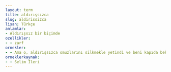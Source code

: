 ```yaml
---
layout: term
title: aldırışsızca
slug: aldirissizca
lisan: Türkçe
anlamlar:
- Aldırışsız bir biçimde
ozellikler:
- - zarf
ornekler:
- - Ama o, aldırışsızca omuzlarını silkmekle yetindi ve beni kapıda bekleterek içeriye gitti.
orneklerkaynak:
- - Selim İleri
---
```

